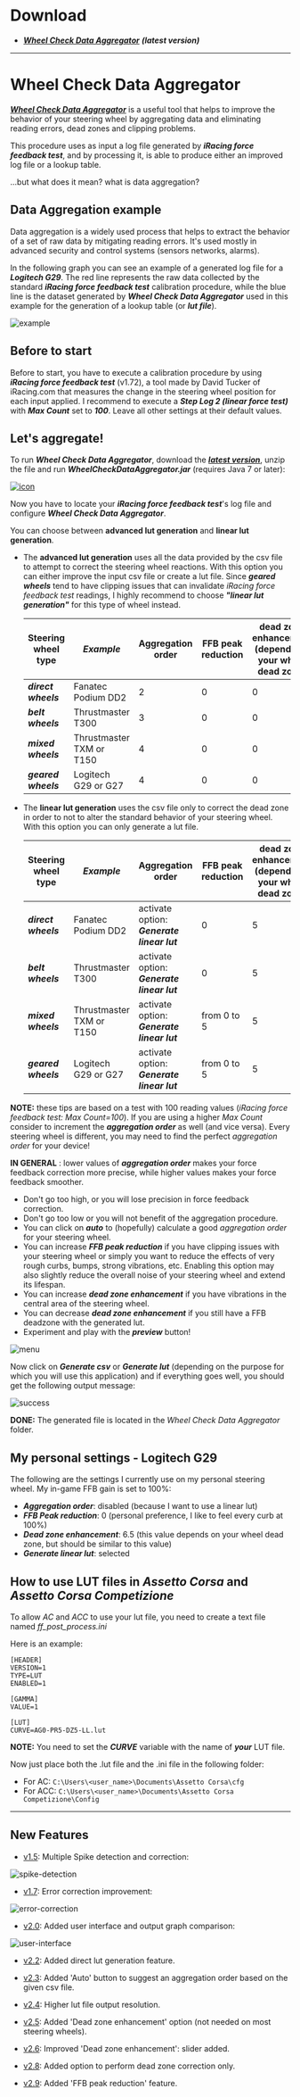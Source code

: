 # Download

+ [***Wheel Check Data Aggregator***](https://github.com/Luke460/wheel-check-data-aggregator/releases) ***(latest version)***

---

# Wheel Check Data Aggregator

[***Wheel Check Data Aggregator***](https://github.com/Luke460/wheel-check-data-aggregator/releases) is a useful tool that helps to improve the behavior of your steering wheel by aggregating data and eliminating reading errors, dead zones and clipping problems.

This procedure uses as input a log file generated by ***iRacing force feedback test***, and by processing it, is able to produce either an improved log file or a lookup table.

...but what does it mean? what is data aggregation?

## Data Aggregation example

Data aggregation is a widely used process that helps to extract the behavior of a set of raw data by mitigating reading errors. It's used mostly in advanced security and control systems (sensors networks, alarms). 

In the following graph you can see an example of a generated log file for a ***Logitech G29***. The red line represents the raw data collected by the standard ***iRacing force feedback test*** calibration procedure, while the blue line is the dataset generated by ***Wheel Check Data Aggregator*** used in this example for the generation of a lookup table (or ***lut file***).

![example](images/G29-GRAPH.png)

## Before to start

Before to start, you have to execute a calibration procedure by using ***iRacing force feedback test*** (v1.72), a tool made by David Tucker of iRacing.com that measures the change in the steering wheel position for each input applied.
I recommend to execute a ***Step Log 2 (linear force test)*** with ***Max Count*** set to ***100***. Leave all other settings at their default values.

## Let's aggregate!

To run ***Wheel Check Data Aggregator***, download the [***latest version***](https://github.com/Luke460/wheel-check-data-aggregator/releases), unzip the file and run ***WheelCheckDataAggregator.jar*** (requires Java 7 or later):

[![icon](images/icon.png)](https://github.com/Luke460/wheel-check-data-aggregator/releases)

Now you have to locate your ***iRacing force feedback test***'s log file and configure ***Wheel Check Data Aggregator***.


You can choose between **advanced lut generation** and **linear lut generation**.
 - The **advanced lut generation** uses all the data provided by the csv file to attempt to correct the steering wheel reactions. With this option you can either improve the input csv file or create a lut file. Since ***geared wheels*** tend to have clipping issues that can invalidate *iRacing force feedback test* readings, I highly recommend to choose ***"linear lut generation"*** for this type of wheel instead.
   
   | **Steering wheel type** | ***Example*** | **Aggregation order**              | **FFB peak reduction** | **dead zone enhancement** (depends on your wheel dead zone) |
   |-------------------------|------------------------------|------------------------------------|------------------------|-------------------------------------------------------------|
   | ***direct wheels***     | Fanatec Podium DD2           | 2                                  | 0                      | 0                                                           |
   | ***belt wheels***       | Thrustmaster T300            | 3                                  | 0                      | 0                                                           |
   | ***mixed wheels***      | Thrustmaster TXM or T150     | 4                                  | 0                      | 0                                                           |
   | ***geared wheels***     | Logitech G29 or G27          | 4                                  | 0                      | 0                                                           |

 - The **linear lut generation** uses the csv file only to correct the dead zone in order to not to alter the standard behavior of your steering wheel. With this option you can only generate a lut file.
   
   | **Steering wheel type** | ***Example*** | **Aggregation order**              | **FFB peak reduction** | **dead zone enhancement** (depends on your wheel dead zone) |
   |-------------------------|------------------------------|------------------------------------|------------------------|-------------------------------------------------------------|
   | ***direct wheels***     | Fanatec Podium DD2           | activate option: ***Generate linear lut*** | 0                      | 5                                                           |
   | ***belt wheels***       | Thrustmaster T300            | activate option: ***Generate linear lut*** | 0                      | 5                                                           |
   | ***mixed wheels***      | Thrustmaster TXM or T150     | activate option: ***Generate linear lut*** | from 0 to 5            | 5                                                           |
   | ***geared wheels***     | Logitech G29 or G27          | activate option: ***Generate linear lut*** | from 0 to 5            | 5                                                           |

**NOTE:** these tips are based on a test with 100 reading values (*iRacing force feedback test: Max Count=100*). If you are using a higher *Max Count* consider to increment the ***aggregation order*** as well (and vice versa). Every steering wheel is different, you may need to find the perfect *aggregation order* for your device!

 **IN GENERAL** : lower values of ***aggregation order*** makes your force feedback correction more precise, while higher values makes your force feedback smoother.
 - Don't go too high, or you will lose precision in force feedback correction.
 - Don't go too low or you will not benefit of the aggregation procedure.
 - You can click on ***auto*** to (hopefully) calculate a good *aggregation order* for your steering wheel.
 - You can increase ***FFB peak reduction*** if you have clipping issues with your steering wheel or simply you want to reduce the effects of very rough curbs, bumps, strong vibrations, etc. Enabling this option may also slightly reduce the overall noise of your steering wheel and extend its lifespan.
 - You can increase ***dead zone enhancement*** if you have vibrations in the central area of the steering wheel.
 - You can decrease ***dead zone enhancement*** if you still have a FFB deadzone with the generated lut.
 - Experiment and play with the ***preview*** button!
 
![menu](images/menu.png)

Now click on ***Generate csv*** or ***Generate lut*** (depending on the purpose for which you will use this application) and if everything goes well, you should get the following output message:

![success](images/success.png)

**DONE:** The generated file is located in the *Wheel Check Data Aggregator* folder.

## My personal settings - Logitech G29

The following are the settings I currently use on my personal steering wheel. My in-game FFB gain is set to 100%:

 - ***Aggregation order***: disabled (because I want to use a linear lut)
 - ***FFB Peak reduction***: 0 (personal preference, I like to feel every curb at 100%)
 - ***Dead zone enhancement***: 6.5 (this value depends on your wheel dead zone, but should be similar to this value)
 - ***Generate linear lut***: selected


## How to use LUT files in *Assetto Corsa* and *Assetto Corsa Competizione*

To allow *AC* and *ACC* to use your lut file, you need to create a text file named *ff_post_process.ini*

Here is an example:
```
[HEADER]
VERSION=1
TYPE=LUT
ENABLED=1

[GAMMA]
VALUE=1

[LUT]
CURVE=AG0-PR5-DZ5-LL.lut
```
**NOTE:** You need to set the ***CURVE*** variable with the name of ***your*** LUT file.

Now just place both the .lut file and the .ini file in the following folder:
 - For AC: ```C:\Users\<user_name>\Documents\Assetto Corsa\cfg```
 - For ACC: ```C:\Users\<user_name>\Documents\Assetto Corsa Competizione\Config```
 
 ---
 
## New Features

 - [v1.5](https://github.com/Luke460/wheel-check-data-aggregator/releases): Multiple Spike detection and correction:

![spike-detection](images/update-1.5.png)

- [v1.7](https://github.com/Luke460/wheel-check-data-aggregator/releases): Error correction improvement:

![error-correction](images/update-1.7.png)

- [v2.0](https://github.com/Luke460/wheel-check-data-aggregator/releases): Added user interface and output graph comparison:

![user-interface](images/update-2.0.png)

- [v2.2](https://github.com/Luke460/wheel-check-data-aggregator/releases): Added direct lut generation feature.

- [v2.3](https://github.com/Luke460/wheel-check-data-aggregator/releases): Added 'Auto' button to suggest an aggregation order based on the given csv file.

- [v2.4](https://github.com/Luke460/wheel-check-data-aggregator/releases): Higher lut file output resolution.

- [v2.5](https://github.com/Luke460/wheel-check-data-aggregator/releases): Added 'Dead zone enhancement' option (not needed on most steering wheels).

- [v2.6](https://github.com/Luke460/wheel-check-data-aggregator/releases): Improved 'Dead zone enhancement': slider added.

- [v2.8](https://github.com/Luke460/wheel-check-data-aggregator/releases): Added option to perform dead zone correction only.

- [v2.9](https://github.com/Luke460/wheel-check-data-aggregator/releases): Added 'FFB peak reduction' feature.
